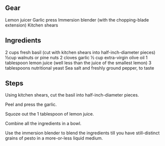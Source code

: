Gear
----

Lemon juicer
Garlic press
Immersion blender (with the chopping-blade extension)
Kitchen shears

Ingredients
-----------

2 cups fresh basil (cut with kitchen shears into half-inch-diameter pieces)
½cup walnuts or pine nuts
2 cloves garlic
½ cup extra-virgin olive oil
1 tablespoon lemon juice (well less than the juice of the smallest lemon)
3 tablespoons nutritional yeast
Sea salt and freshly ground pepper, to taste

Steps
-----

Using kitchen shears, cut the basil into half-inch-diameter pieces.

Peel and press the garlic.

Squoze out the 1 tablespoon of lemon juice.

Combine all the ingredients in a bowl.

Use the immersion blender to blend the ingredients till you have still-distinct
grains of pesto in a more-or-less liquid medium.

